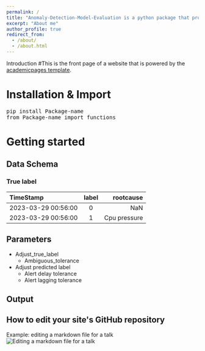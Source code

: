 ```yaml
---
permalink: /
title: "Anomaly-Detection-Model-Evaluation is a python package that provides a variaty of metrics to evaluate anomaly detection models."
excerpt: "About me"
author_profile: true
redirect_from: 
  - /about/
  - /about.html
---
```

Introduction
#This is the front page of a website that is powered by the [academicpages template](https://github.com/academicpages/academicpages.github.io).

Installation & Import
======

<pre>
pip install Package-name
from Package-name import functions
</pre>

Getting started
======

Data Schema
------

### True label

| TimeStamp | label | rootcause |
|:--------|:-------:|--------:|
| 2023-03-29 00:56:00   | 0 | NaN   |
| 2023-03-29 00:56:00   | 1 | Cpu pressure   |


Parameters
------



* Adjust_true_label
  * Ambiguous_tolerance
* Adjust predicted label
  * Alert delay tolerance
  * Alert lagging tolerance


Output
------



How to edit your site's GitHub repository
------

Example: editing a markdown file for a talk
![Editing a markdown file for a talk](/images/editing-talk.png)


